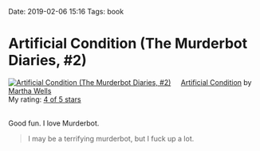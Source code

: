 Date: 2019-02-06 15:16
Tags: book

# Artificial Condition (The Murderbot Diaries, #2)



<a href="https://www.goodreads.com/book/show/36223860-artificial-condition" style="float: left; padding-right: 20px"><img border="0" alt="Artificial Condition (The Murderbot Diaries, #2)" src="https://images.gr-assets.com/books/1505590203m/36223860.jpg" /></a><a href="https://www.goodreads.com/book/show/36223860-artificial-condition">Artificial Condition</a> by <a href="https://www.goodreads.com/author/show/87305.Martha_Wells">Martha Wells</a><br/>
My rating: <a href="https://www.goodreads.com/review/show/2701150476">4 of 5 stars</a><br /><br />

Good fun. I love Murderbot.

> I may be a terrifying murderbot, but I fuck up a lot.
